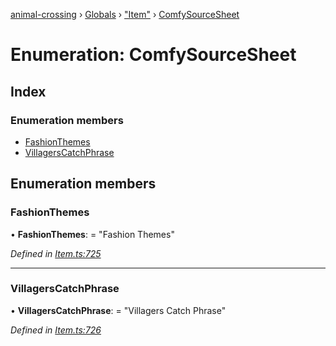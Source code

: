 [animal-crossing](../README.md) › [Globals](../globals.md) › ["Item"](../modules/_item_.md) › [ComfySourceSheet](_item_.comfysourcesheet.md)

# Enumeration: ComfySourceSheet

## Index

### Enumeration members

* [FashionThemes](_item_.comfysourcesheet.md#fashionthemes)
* [VillagersCatchPhrase](_item_.comfysourcesheet.md#villagerscatchphrase)

## Enumeration members

###  FashionThemes

• **FashionThemes**: = "Fashion Themes"

*Defined in [Item.ts:725](https://github.com/Norviah/animal-crossing/blob/e9cea70/module/types/Item.ts#L725)*

___

###  VillagersCatchPhrase

• **VillagersCatchPhrase**: = "Villagers Catch Phrase"

*Defined in [Item.ts:726](https://github.com/Norviah/animal-crossing/blob/e9cea70/module/types/Item.ts#L726)*
